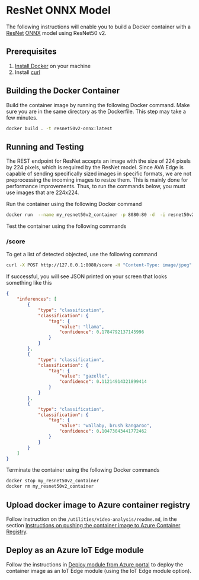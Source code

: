 # ResNet ONNX Model

The following instructions will enable you to build a Docker container with a [ResNet](https://github.com/onnx/models/blob/master/vision/classification/resnet/README.md) [ONNX](http://onnx.ai/) model using ResNet50 v2.

## Prerequisites
1. [Install Docker](http://docs.docker.com/docker-for-windows/install/) on your machine
2. Install [curl](http://curl.haxx.se/)

## Building the Docker Container
Build the container image by running the following Docker command. Make sure you are in the same directory as the Dockerfile. This step may take a few minutes.

```bash
docker build . -t resnet50v2-onnx:latest
```
    
## Running and Testing
The REST endpoint for ResNet accepts an image with the size of 224 pixels by 224 pixels, which is required by the ResNet model. Since AVA Edge is capable of sending specifically sized images in specific formats, we are not preprocessing the incoming images to resize them. This is mainly done for performance improvements. Thus, to run the commands below, you must use images that are 224x224.

Run the container using the following Docker command

```bash
docker run  --name my_resnet50v2_container -p 8080:80 -d  -i resnet50v2-onnx:latest
```

Test the container using the following commands

### /score
To get a list of detected objected, use the following command

```bash
curl -X POST http://127.0.0.1:8080/score -H "Content-Type: image/jpeg" --data-binary @<image_file_in_jpeg>
```
If successful, you will see JSON printed on your screen that looks something like this
```json
{
    "inferences": [
        {
            "type": "classification",
            "classification": {
                "tag": {
                    "value": "llama",
                    "confidence": 0.1784792137145996
                }
            }
        },
        {
            "type": "classification",
            "classification": {
                "tag": {
                    "value": "gazelle",
                    "confidence": 0.11214914321899414
                }
            }
        },
        {
            "type": "classification",
            "classification": {
                "tag": {
                    "value": "wallaby, brush kangaroo",
                    "confidence": 0.10473043441772462
                }
            }
        }
    ]
}
```

Terminate the container using the following Docker commands

```bash
docker stop my_resnet50v2_container
docker rm my_resnet50v2_container
```

## Upload docker image to Azure container registry

Follow instruction on the `/utilities/video-analysis/readme.md`, in the section [Instructions on pushing the container image to Azure Container Registry](../readme.md#instructions-on-pushing-the-container-image-to-azure-container-registry).

## Deploy as an Azure IoT Edge module

Follow the instructions in [Deploy module from Azure portal](https://docs.microsoft.com/en-us/azure/iot-edge/how-to-deploy-modules-portal) to deploy the container image as an IoT Edge module (using the IoT Edge module option). 

